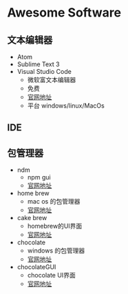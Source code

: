 # Awesome Software #

## 文本编辑器 ##
- Atom 
- Sublime Text 3
- Visual Studio Code
    - 微软富文本编辑器
    - 免费
    - [官网地址](https://code.visualstudio.com/) 
    - 平台 windows/linux/MacOs

## IDE ##

## 包管理器 ##

- ndm 
    - npm gui
    - [官网地址](https://brew.sh/)
- home brew 
    - mac os 的包管理器  
    - [官网地址](https://brew.sh/)
- cake brew
    - homebrew的UI界面
    - [官网地址](https://www.cakebrew.com/)
- chocolate
    - windows 的包管理器
    - [官网地址](http://chocolatey.org/)
- chocolateGUI
   - chocolate UI界面
   - [官网地址]( https://chocolatey.org/packages/ChocolateyGUI) 
 
  